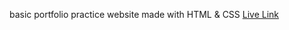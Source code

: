 basic portfolio practice website made with HTML & CSS
[Live Link ](https://harshit101.github.io/basic-101/)
